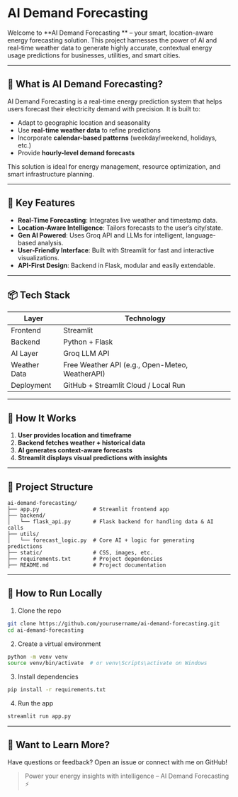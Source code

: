 # AI Demand Forecasting

Welcome to **AI Demand Forecasting ** – your smart, location-aware energy forecasting solution. This project harnesses the power of AI and real-time weather data to generate highly accurate, contextual energy usage predictions for businesses, utilities, and smart cities.

---

## 🚀 What is AI Demand Forecasting?
AI Demand Forecasting is a real-time energy prediction system that helps users forecast their electricity demand with precision. It is built to:

- Adapt to geographic location and seasonality
- Use **real-time weather data** to refine predictions
- Incorporate **calendar-based patterns** (weekday/weekend, holidays, etc.)
- Provide **hourly-level demand forecasts**

This solution is ideal for energy management, resource optimization, and smart infrastructure planning.

---

## 🔧 Key Features
- **Real-Time Forecasting**: Integrates live weather and timestamp data.
- **Location-Aware Intelligence**: Tailors forecasts to the user’s city/state.
- **Gen AI Powered**: Uses Groq API and LLMs for intelligent, language-based analysis.
- **User-Friendly Interface**: Built with Streamlit for fast and interactive visualizations.
- **API-First Design**: Backend in Flask, modular and easily extendable.

---

## 📦 Tech Stack
| Layer        | Technology       |
|--------------|------------------|
| Frontend     | Streamlit        |
| Backend      | Python + Flask   |
| AI Layer     | Groq LLM API     |
| Weather Data | Free Weather API (e.g., Open-Meteo, WeatherAPI) |
| Deployment   | GitHub + Streamlit Cloud / Local Run |

---

## 🧠 How It Works
1. **User provides location and timeframe**
2. **Backend fetches weather + historical data**
3. **AI generates context-aware forecasts**
4. **Streamlit displays visual predictions with insights**

---

## 📁 Project Structure
```
ai-demand-forecasting/
├── app.py                 # Streamlit frontend app
├── backend/
│   └── flask_api.py       # Flask backend for handling data & AI calls
├── utils/
│   └── forecast_logic.py  # Core AI + logic for generating predictions
├── static/                # CSS, images, etc.
├── requirements.txt       # Project dependencies
├── README.md              # Project documentation
```

---

## 🧪 How to Run Locally
1. Clone the repo
```bash
git clone https://github.com/yourusername/ai-demand-forecasting.git
cd ai-demand-forecasting
```
2. Create a virtual environment
```bash
python -m venv venv
source venv/bin/activate  # or venv\Scripts\activate on Windows
```
3. Install dependencies
```bash
pip install -r requirements.txt
```
4. Run the app
```bash
streamlit run app.py
```

---

## 💬 Want to Learn More?
Have questions or feedback? Open an issue or connect with me on GitHub!

> Power your energy insights with intelligence – AI Demand Forecasting ⚡

